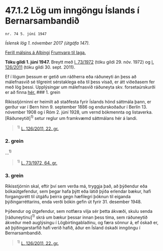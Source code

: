 # 47.1.2 Lög um inngöngu Íslands í Bernarsambandið

`nr. 74 5. júní 1947`

_Íslensk lög 1. nóvember 2017 (útgáfa 147)._

[Ferill málsins á Alþingi](https://www.althingi.is/thingstorf/thingmalalistar-eftir-thingum/ferill/?ltg=66&mnr=216)
[Frumvarp til laga.](https://www.althingi.is/altext/66/s/pdf/0591.pdf)

**Tóku gildi 1. júní 1947.**
Breytt með
[l. 73/1972](https://althingi.is/altext/stjt/1972.073.html) (tóku gildi 29. nóv. 1972) og
[l. 126/2011](https://althingi.is/altext/stjt/2011.126.html) (tóku gildi 30. sept. 2011).

Ef í lögum þessum er getið um ráðherra eða ráðuneyti án þess að málefnasvið sé tilgreint sérstaklega eða til þess vísað, er átt viðeðasem fer með lög þessi. Upplýsingar um málefnasvið ráðuneyta skv. forsetaúrskurði er að finna [hér.](2017015.md) ### 1. grein

Ríkisstjórninni er heimilt að staðfesta fyrir Íslands hönd sáttmála þann, er gerður var í Bern hinn 9. september 1886 og endurskoðaður í Berlín 13. nóvember 1908 og í Róm 2. júní 1928, um vernd bókmennta og listaverka. [Ráðuneytið]<sup>1)</sup> setur reglur um framkvæmd sáttmálans hér á landi.

> <sup>1)</sup> [L. 126/2011, 22. gr.](https://althingi.is/altext/stjt/2011.126.html)

### 2. grein

…<sup>1)</sup> 

> <sup>1)</sup> [L. 73/1972, 64. gr.](https://althingi.is/altext/stjt/1972.073.html#G64)

### 3. grein

Ríkisstjórnin skal, eftir því sem verða má, tryggja það, að þýðendur eða bókaútgefendur, sem þegar hafa þýtt eða látið þýða erlendar bækur, hafi forgangsrétt til útgáfu þeirra gegn hæfilegri þóknun til eiganda þýðingarréttarins, enda verði bókin gefin út fyrir 31. desember 1948.

Þýðendur og útgefendur, sem notfæra vilja sér þetta ákvæði, skulu senda [ráðuneytinu]<sup>1)</sup> skrá um bækur þessar innan þess tíma, sem ráðuneytið ákveður með auglýsingu í Lögbirtingablaðinu, og færa sönnur á, ef óskað er, að þýðingarstarfið hafi verið hafið, áður en Ísland óskaði inngöngu í Bernarsambandið.

> <sup>1)</sup> [L. 126/2011, 22. gr.](https://althingi.is/altext/stjt/2011.126.html)
